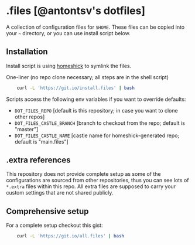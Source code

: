 # .files [@antontsv's dotfiles]

A collection of configuration files for `$HOME`.
These files can be copied into your `~` directory, or you can use install script below.

## Installation

Install script is using [homeshick](https://github.com/andsens/homeshick) to symlink the files.

One-liner (no repo clone necessary; all steps are in the shell script)

```sh
    curl -L 'https://git.io/install.files' | bash
```

Scripts access the following env variables if you want to override defaults:
 * `DOT_FILES_REPO` [default is this repository; in case you want to clone other repos]
 * `DOT_FILES_CASTLE_BRANCH` [branch to checkout from the repo; default is "master"]
 * `DOT_FILES_CASTLE_NAME` [castle name for homeshick-generated repo; default is "main.files"]

## .extra references

This repository does not provide complete setup as some of the configurations
are sourced from other repositories, thus you can see lots of `*.extra` files
within this repo. All extra files are supposed to carry your custom settings
that are not shared publicly.

## Comprehensive setup

For a complete setup checkout this gist:

```sh
    curl -L 'https://git.io/all.files' | bash
```
